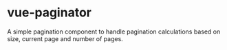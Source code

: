 # vue-paginator

A simple pagination component to handle pagination calculations based on size, current page and number of pages.

